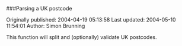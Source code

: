 ###Parsing a UK postcode

Originally published: 2004-04-19 05:13:58
Last updated: 2004-05-10 11:54:01
Author: Simon Brunning

This function will split and (optionally) validate UK postcodes.
